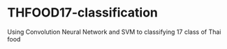 # THFOOD17-classification
Using Convolution Neural Network and SVM to classifying 17 class of Thai food
